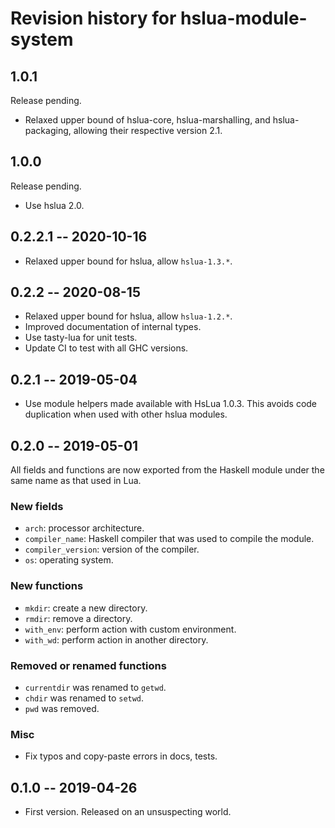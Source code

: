 # Revision history for hslua-module-system

## 1.0.1

Release pending.

- Relaxed upper bound of hslua-core, hslua-marshalling, and
  hslua-packaging, allowing their respective version 2.1.

## 1.0.0

Release pending.

- Use hslua 2.0.

## 0.2.2.1 -- 2020-10-16

- Relaxed upper bound for hslua, allow `hslua-1.3.*`.

## 0.2.2 -- 2020-08-15

- Relaxed upper bound for hslua, allow `hslua-1.2.*`.
- Improved documentation of internal types.
- Use tasty-lua for unit tests.
- Update CI to test with all GHC versions.

## 0.2.1 -- 2019-05-04

- Use module helpers made available with HsLua 1.0.3. This avoids
  code duplication when used with other hslua modules.

## 0.2.0 -- 2019-05-01

All fields and functions are now exported from the Haskell module
under the same name as that used in Lua.

### New fields

- `arch`: processor architecture.
- `compiler_name`: Haskell compiler that was used to compile the module.
- `compiler_version`: version of the compiler.
- `os`: operating system.

### New functions

- `mkdir`: create a new directory.
- `rmdir`: remove a directory.
- `with_env`: perform action with custom environment.
- `with_wd`: perform action in another directory.

### Removed or renamed functions

- `currentdir` was renamed to `getwd`.
- `chdir` was renamed to `setwd`.
- `pwd` was removed.

### Misc

- Fix typos and copy-paste errors in docs, tests.

## 0.1.0 -- 2019-04-26

- First version. Released on an unsuspecting world.
